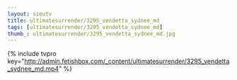 ```yaml
--- 
layout: sieutv
title: ultimatesurrender/3295_vendetta_sydnee_md
tags: [ultimatesurrender/3295_vendetta_sydnee_md]
thumb_: ultimatesurrender/3295_vendetta_sydnee_md.jpg
---
```

{% include tvpro key="http://admin.fetishbox.com/_content/ultimatesurrender/3295_vendetta_sydnee_md.mp4" %} 
